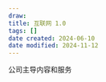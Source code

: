 ```yaml
---
draw:
title: 互联网 1.0
tags: []
date created: 2024-06-10
date modified: 2024-11-12
---
```


公司主导内容和服务

<!-- more -->
